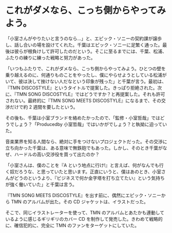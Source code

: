 # これがダメなら、こっち側からやってみよう。

「小室さんがやりたいと言うのなら...」と、エピック・ソニーの契約課が譲歩し、話し合いの場を設けてくれた。千葉はエピック・ソニーに足繁く通った。最後は彼らが根負けして許可したのだという。そこに至るまでには、千葉、松浦、ふたりの練りに練った戦略と努力があった。

「いつもふたりで、これがダメなら、こっち側からやってみよう。ひとつの壁を乗り越えるのに、何通りものことをやったし、僕にやらせようとしている松浦がいて、彼は決して挫けない人だなという印象が残った」と千葉が言う。最初は、『TMN DISCOSTYLE』というタイトルで提案した。きっぱり拒絶された。次に、『TMN SONG DISCOSTYLE』ではどうですか？と再提案した。それも許可されない。最終的に『TMN SONG MEETS DISCOSTYLE』になるまで、その交渉だけで約 2 週間を要したという。

その後も、千葉は小室ブランドを絡めたかったので、「監修・小室哲哉」ではどうでしょう？「Producedby 小室哲哉」ではいかがでしょう？と執拗に迫っていた。

音楽業界を知る人間なら、絶対に手をつけないプロジェクトだった。その交渉に立ち向かった千葉は、ある意味で無鉄砲でもあった。しかし、そのとき千葉がなぜ、ハードルの高い交渉役を買って出たのか？

「小室さんは、僕のことを『A という地点に行け!』と言えば、何がなんでも行く奴だろうな、と思っていたと思います。正直にいうと、僕はあのとき、小室さんがどうのというより、『ビジネスで何か金字塔を打ち立てたい』という気持ちが強く働いていた」と千葉は言う。

『TMN SONG MEETS DISCOSTYLE』を出す前に、偶然にエピック・ソニーから TMN のアルバムが出た。その CD ジャケットは、イラストだった。

そこで、同じイラストレーターを使って、TMN のアルバムとあたかも連動しているように感じるギリギリのカバー CD を制作して発売した。きわめて戦略的に、確信犯的に、完全に TMN のファンをターゲットにしていた。
